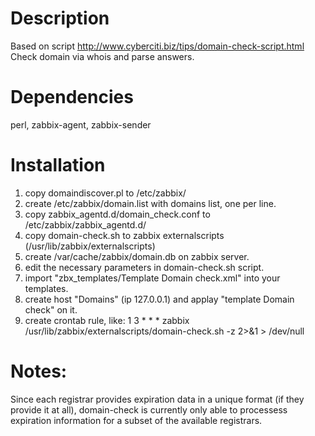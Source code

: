 # Description
Based on script http://www.cyberciti.biz/tips/domain-check-script.html
Check domain via whois and parse answers.

# Dependencies
perl, zabbix-agent, zabbix-sender


Installation
============
1. copy domaindiscover.pl to /etc/zabbix/
2. create /etc/zabbix/domain.list with domains list, one per line.
3. copy zabbix_agentd.d/domain_check.conf to /etc/zabbix/zabbix_agentd.d/
4. copy domain-check.sh to zabbix externalscripts (/usr/lib/zabbix/externalscripts)
5. create /var/cache/zabbix/domain.db on zabbix server.
6. edit the necessary parameters in domain-check.sh script.
7. import "zbx_templates/Template Domain check.xml" into your templates.
8. create host "Domains" (ip 127.0.0.1) and applay "template Domain check" on it.
9. create crontab rule, like:
   1 3     * * *   zabbix  /usr/lib/zabbix/externalscripts/domain-check.sh -z 2>&1 > /dev/null


Notes:
==========
Since each registrar provides expiration data in a unique format (if they provide it at all), domain-check is currently only able to
processess expiration information for a subset of the available registrars.

